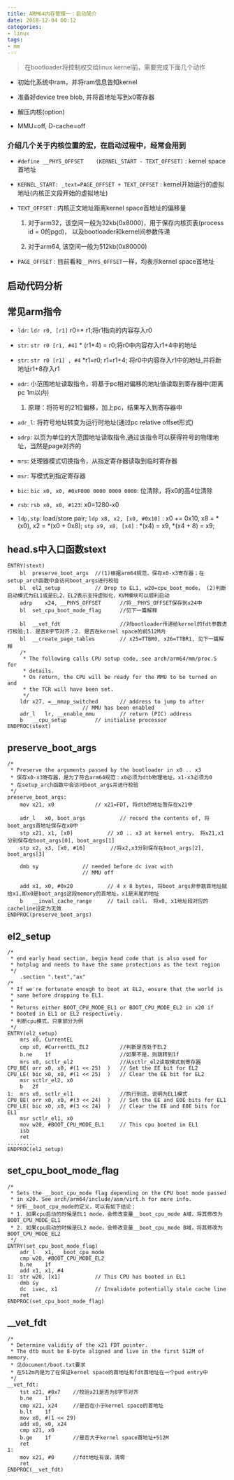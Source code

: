 ```yaml
---
title: ARM64内存管理一：启动简介
date: 2018-12-04 00:12
categories:
- linux
tags:
- mm
---
```


> 在bootloader将控制权交给linux kernel前，需要完成下面几个动作 

* 初始化系统中ram，并将ram信息告知kernel

* 准备好device tree blob, 并将首地址写到x0寄存器

* 解压内核(option)

* MMU=off, D-cache=off

### 介绍几个关于内核位置的宏，在启动过程中，经常会用到 ###

* `#define __PHYS_OFFSET	(KERNEL_START - TEXT_OFFSET)` : kernel space 首地址

* `KERNEL_START: _text=PAGE_OFFSET + TEXT_OFFSET` : kernel开始运行的虚拟地址(内核正文段开始的虚拟地址)

* `TEXT_OFFSET` : 内核正文地址距离kernel space首地址的偏移量

   1. 对于arm32，该空间一般为32kb(0x8000)，用于保存内核页表(process id = 0的pgd)， 以及bootloader和kernel间参数传递

   2. 对于arm64, 该空间一般为512kb(0x80000)
   
* `PAGE_OFFSET` : 目前看和`__PHYS_OFFSET`一样，均表示kernel space首地址


## 启动代码分析 ##

## 常见arm指令 ##

* `ldr`: `ldr r0, [r1]` r0=* r1;将r1指向的内容存入r0


* `str`: `str r0 [r1, #4]` * (r1+4) = r0;将r0中内容存入r1+4中的地址 

* `str`: `str r0 [r1] , #4` *r1=r0; r1=r1+4; 将r0中内容存入r1中的地址,并将新地址r1+8存入r1

* `adr`: 小范围地址读取指令，将基于pc相对偏移的地址值读取到寄存器中(距离pc 1m以内)
   1. 原理：将符号的21位偏移，加上pc，结果写入到寄存器中
   
* `adr_l`: 将符号地址转变为运行时地址(通过pc relative offset形式)

* `adrp`: 以页为单位的大范围地址读取指令,通过该指令可以获得符号的物理地址，当然是page对齐的

* `mrs`: 处理器模式切换指令，从指定寄存器读取到临时寄存器

* `msr`: 写模式到指定寄存器

* `bic`: `bic x0, x0, #0xF000 0000 0000 0000`: 位清除，将x0的高4位清除

* `rsb`: `rsb x0, x0, #123`: x0=1280-x0

* `ldp,stp`: load/store pair; `ldp x8, x2, [x0, #0x10]` : x0 += 0x10, x8 = *(x0), x2 = *(x0 + 0x8); `stp x9, x8, [x4]` : *(x4) = x9, *(x4 + 8) = x9;

## head.s中入口函数stext ##

``` assembly
ENTRY(stext)
	bl	preserve_boot_args  //(1)根据arm64规范，保存x0-x3寄存器；在setup_arch函数中会访问boot_args进行校验
	bl	el2_setup			// Drop to EL1, w20=cpu_boot_mode， (2)判断启动模式为EL1或是EL2，EL2表示支持虚拟化，KVM模块可以顺利启动
	adrp	x24, __PHYS_OFFSET      //将__PHYS_OFFSET保存到x24中
	bl	set_cpu_boot_mode_flag      //见下一篇解释

	bl	__vet_fdt                   //对bootloader传递给kernel的fdt参数进行校验;1. 是否8字节对齐；2. 是否在kernel space的前512M内
	bl	__create_page_tables		// x25=TTBR0, x26=TTBR1, 见下一篇解释
	/*
	 * The following calls CPU setup code, see arch/arm64/mm/proc.S for
	 * details.
	 * On return, the CPU will be ready for the MMU to be turned on and
	 * the TCR will have been set.
	 */
	ldr	x27, =__mmap_switched		// address to jump to after
						// MMU has been enabled
	adr_l	lr, __enable_mmu		// return (PIC) address
	b	__cpu_setup			// initialise processor
ENDPROC(stext)
```


## preserve_boot_args ##

``` assembly
/*
 * Preserve the arguments passed by the bootloader in x0 .. x3
 * 保存x0-x3寄存器，是为了符合arm64规范：x0必须为dtb物理地址，x1-x3必须为0
 * 在setup_arch函数中会访问boot_args并进行校验
 */
preserve_boot_args:
	mov	x21, x0				// x21=FDT, 将dtb的地址暂存在x21中

	adr_l	x0, boot_args			// record the contents of, 将boot_args首地址保存在x0中
	stp	x21, x1, [x0]			// x0 .. x3 at kernel entry， 将x21,x1分别保存在boot_args[0], boot_args[1]
	stp	x2, x3, [x0, #16]        //将x2,x3分别保存在boot_args[2], boot_args[3]

	dmb	sy				// needed before dc ivac with
						// MMU off

	add	x1, x0, #0x20			// 4 x 8 bytes, 将boot_args非参数首地址赋给x1,即x0是boot_args这段memory的首地址，x1是末尾的地址
	b	__inval_cache_range		// tail call， 将x0, x1地址段对应的cacheline设定为无效
ENDPROC(preserve_boot_args)

```

## el2_setup ##

``` unix-assembly
/*
 * end early head section, begin head code that is also used for
 * hotplug and needs to have the same protections as the text region
 */
	.section ".text","ax"
/*
 * If we're fortunate enough to boot at EL2, ensure that the world is
 * sane before dropping to EL1.
 *
 * Returns either BOOT_CPU_MODE_EL1 or BOOT_CPU_MODE_EL2 in x20 if
 * booted in EL1 or EL2 respectively.
 * 判断cpu模式，只拿部分为例
 */
ENTRY(el2_setup)
	mrs	x0, CurrentEL               
	cmp	x0, #CurrentEL_EL2          //判断是否处于EL2
	b.ne	1f                      //如果不是，则跳转到1f
	mrs	x0, sctlr_el2               //从sctlr_el2读取模式到寄存器
CPU_BE(	orr	x0, x0, #(1 << 25)	)	// Set the EE bit for EL2
CPU_LE(	bic	x0, x0, #(1 << 25)	)	// Clear the EE bit for EL2
	msr	sctlr_el2, x0
	b	2f
1:	mrs	x0, sctlr_el1               //执行到这，说明为EL1模式
CPU_BE(	orr	x0, x0, #(3 << 24)	)	// Set the EE and E0E bits for EL1
CPU_LE(	bic	x0, x0, #(3 << 24)	)	// Clear the EE and E0E bits for EL1
	msr	sctlr_el1, x0
	mov	w20, #BOOT_CPU_MODE_EL1		// This cpu booted in EL1
	isb
	ret
.........
ENDPROC(el2_setup)
```

## set_cpu_boot_mode_flag ##


``` unix-assembly
/*
 * Sets the __boot_cpu_mode flag depending on the CPU boot mode passed
 * in x20. See arch/arm64/include/asm/virt.h for more info.
 * 分析__boot_cpu_mode的定义，可以有如下结论：
 * 1. 如果cpu启动的时候是EL1 mode，会修改变量__boot_cpu_mode A域，将其修改为BOOT_CPU_MODE_EL1
 * 2. 如果cpu启动的时候是EL2 mode，会修改变量__boot_cpu_mode B域，将其修改为BOOT_CPU_MODE_EL2
 */
ENTRY(set_cpu_boot_mode_flag)
	adr_l	x1, __boot_cpu_mode
	cmp	w20, #BOOT_CPU_MODE_EL2
	b.ne	1f
	add	x1, x1, #4
1:	str	w20, [x1]			// This CPU has booted in EL1
	dmb	sy
	dc	ivac, x1			// Invalidate potentially stale cache line
	ret
ENDPROC(set_cpu_boot_mode_flag)

```


## __vet_fdt ##



``` unix-assembly
/*
 * Determine validity of the x21 FDT pointer.
 * The dtb must be 8-byte aligned and live in the first 512M of memory.
 * 见document/boot.txt要求
 * 在512m内是为了在保证kernel space的首地址和fdt首地址在一个pud entry中
 */
__vet_fdt:
	tst	x21, #0x7    //校验x21是否为8字节对齐
	b.ne	1f
	cmp	x21, x24     //是否在小于kernel space的首地址
	b.lt	1f
	mov	x0, #(1 << 29)
	add	x0, x0, x24
	cmp	x21, x0
	b.ge	1f       //是否大于kernel space首地址+512M
	ret
1:
	mov	x21, #0      //fdt地址有误，清零
	ret
ENDPROC(__vet_fdt)
```

